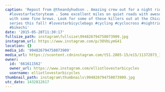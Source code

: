 ```yaml
---
caption: 'Repost from @theandyhudson . Amazing crew out for a night ride with the
  #lovestarfactoryteam . Some excellent miles on quiet roads with awesome people ending
  with some fine brews. Look for some of these killers out at the Chicago cross cup
  series this fall! #lovestarbicyclebags #cycling #cyclocross #nightride #bicycle
  #bikechi'
date: '2015-05-28T11:30:17'
fullsize_path: instagram\fullsize\994826794758073909.jpg
instagram_url: https://www.instagram.com/p/3OVbLymG41
location: {}
media_id: '994826794758073909'
media_url: https://scontent.cdninstagram.com/t51.2885-15/e15/11372073_1406473993012344_1640057956_n.jpg?ig_cache_key=OTk0ODI2Nzk0NzU4MDczOTA5.2
owner:
  id: '661611562'
  owner_url: https://www.instagram.com/elliotlovestarbicycles
  username: elliotlovestarbicycles
thumbnail_path: instagram\thumbnails\994826794758073909.jpg
utc_date: 1432812617
---
```

